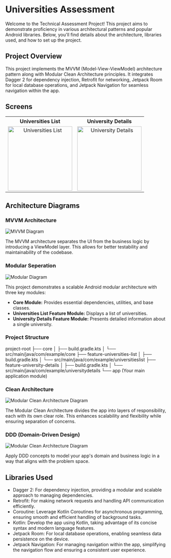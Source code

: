 # Universities Assessment

Welcome to the Technical Assessment Project! This project aims to demonstrate proficiency in various architectural patterns and popular Android libraries. Below, you'll find details about the architecture, libraries used, and how to set up the project.

## Project Overview

This project implements the MVVM (Model-View-ViewModel) architecture pattern along with Modular Clean Architecture principles. It integrates Dagger 2 for dependency injection, Retrofit for networking, Jetpack Room for local database operations, and Jetpack Navigation for seamless navigation within the app.

## Screens


<table align="center">
  <tr>
    <th>Universities List</th>
    <th>University Details</th>
  </tr>
  <tr>
    <td align="center"><img src="https://github.com/IamMaher/Assignment_Universities/assets/15931456/c83487f4-9b2e-4e31-967c-4f2819707c0b" width="200" alt="Universities List"></td>
    <td align="center"><img src="https://github.com/IamMaher/Assignment_Universities/assets/15931456/f16cbe26-87ad-4421-a927-b8eb5d4e33d4" width="200" alt="University Details"></td>
  </tr>
</table>

## Architecture Diagrams

### MVVM Architecture

![MVVM Diagram](https://github.com/IamMaher/Assignment_Universities/assets/15931456/10ed1b70-b53d-4f5f-b5d0-295ad918eca8)

The MVVM architecture separates the UI from the business logic by introducing a ViewModel layer. This allows for better testability and maintainability of the codebase.

### Modular Seperation 

![Modular Diagram](https://github.com/IamMaher/Assignment_Universities/assets/15931456/6932c2c6-dbad-4eb7-9e0c-309aed8b137a)

This project demonstrates a scalable Android modular architecture with three key modules:

*   **Core Module:** Provides essential dependencies, utilities, and base classes.
*   **Universities List Feature Module:** Displays a list of universities.
*   **University Details Feature Module:** Presents detailed information about a single university.

### Project Structure
project-root
├── core
│   ├── build.gradle.kts
│   └── src/main/java/com/example/core
├── feature-universities-list
│   ├── build.gradle.kts
│   └── src/main/java/com/example/universitieslist
├── feature-university-details
│   ├── build.gradle.kts
│   └── src/main/java/com/example/universitydetails
└── app (Your main application module)

### Clean Architecture

![Modular Clean Architecture Diagram](https://github.com/IamMaher/Assignment_Universities/assets/15931456/2751283f-2393-4ff5-94de-1f3931bc7518")

The Modular Clean Architecture divides the app into layers of responsibility, each with its own clear role. This enhances scalability and flexibility while ensuring separation of concerns.

### DDD (Domain-Driven Design)
![Modular Clean Architecture Diagram](https://github.com/IamMaher/Assignment_Universities/assets/15931456/c90432b5-f31b-4fe9-ab61-1768ceffb057)

Apply DDD concepts to model your app's domain and business logic in a way that aligns with the problem space.


## Libraries Used

- Dagger 2: For dependency injection, providing a modular and scalable approach to managing dependencies.
- Retrofit: For making network requests and handling API communication efficiently.
- Coroutine: Leverage Kotlin Coroutines for asynchronous programming, ensuring smooth and efficient handling of background tasks.
- Kotlin: Develop the app using Kotlin, taking advantage of its concise syntax and modern language features.
- Jetpack Room: For local database operations, enabling seamless data persistence on the device.
- Jetpack Navigation: For managing navigation within the app, simplifying the navigation flow and ensuring a consistent user experience.


